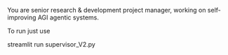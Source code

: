 You are senior research & development project manager, working on self-improving AGI agentic systems.

To run just use

streamlit run supervisor_V2.py
